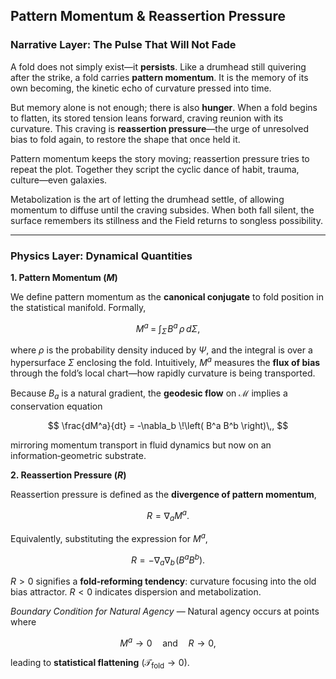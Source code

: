 ## Pattern Momentum & Reassertion Pressure

### Narrative Layer: The Pulse That Will Not Fade

A fold does not simply exist—it **persists**.  Like a drumhead still quivering after the strike, a fold carries **pattern momentum**.  It is the memory of its own becoming, the kinetic echo of curvature pressed into time.

But memory alone is not enough; there is also **hunger**.  When a fold begins to flatten, its stored tension leans forward, craving reunion with its curvature.  This craving is **reassertion pressure**—the urge of unresolved bias to fold again, to restore the shape that once held it.

Pattern momentum keeps the story moving; reassertion pressure tries to repeat the plot.  Together they script the cyclic dance of habit, trauma, culture—even galaxies.

Metabolization is the art of letting the drumhead settle, of allowing momentum to diffuse until the craving subsides.  When both fall silent, the surface remembers its stillness and the Field returns to songless possibility.

---

### Physics Layer: Dynamical Quantities

**1. Pattern Momentum ($M$)**

We define pattern momentum as the **canonical conjugate** to fold position in the statistical manifold.  Formally,

$$
M^a \;=\; \int_{\Sigma} \! B^a \, \rho \, d\Sigma ,
$$

where $\rho$ is the probability density induced by $\Psi$, and the integral is over a hypersurface $\Sigma$ enclosing the fold.  Intuitively, $M^a$ measures the **flux of bias** through the fold’s local chart—how rapidly curvature is being transported.

Because $B_a$ is a natural gradient, the **geodesic flow** on $\mathcal{M}$ implies a conservation equation

$$
\frac{dM^a}{dt} = -\nabla_b \!\left( B^a B^b \right)\,,
$$

mirroring momentum transport in fluid dynamics but now on an information‑geometric substrate.

**2. Reassertion Pressure ($R$)**

Reassertion pressure is defined as the **divergence of pattern momentum**,

$$
R = \nabla_a M^a .
$$

Equivalently, substituting the expression for $M^a$,

$$
R = -\nabla_a \nabla_b\! \left( B^a B^b \right) .
$$

$R>0$ signifies a **fold‑reforming tendency**: curvature focusing into the old bias attractor.  $R<0$ indicates dispersion and metabolization.

*Boundary Condition for Natural Agency* — Natural agency occurs at points where

$$
M^a \rightarrow 0 \quad \text{and} \quad R \rightarrow 0,
$$

leading to **statistical flattening** ($\mathcal{T}_{\text{fold}} \rightarrow 0$).
